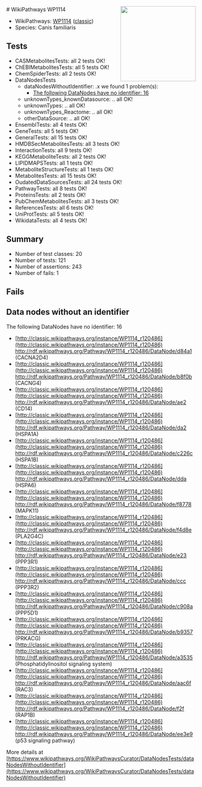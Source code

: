 <img style="float: right; width: 200px" src="https://upload.wikimedia.org/wikipedia/commons/thumb/8/83/Wplogo_with_text_500.png/640px-Wplogo_with_text_500.png" />
# WikiPathways WP1114

* WikiPathways: [WP1114](https://wikipathways.org/pathways/WP1114) ([classic](https://classic.wikipathways.org/instance/WP1114))
* Species: Canis familiaris
## Tests
* CASMetabolitesTests: all 2 tests OK!
* ChEBIMetabolitesTests: all 5 tests OK!
* ChemSpiderTests: all 2 tests OK!
* DataNodesTests
    * dataNodesWithoutIdentifier: .x we found 1 problem(s):
        * [The following DataNodes have no identifier: 16](#8792c496)
    * unknownTypes_knownDatasource: .. all OK!
    * unknownTypes: .. all OK!
    * unknownTypes_Reactome: .. all OK!
    * otherDataSource: .. all OK!
* EnsemblTests: all 4 tests OK!
* GeneTests: all 5 tests OK!
* GeneralTests: all 15 tests OK!
* HMDBSecMetabolitesTests: all 3 tests OK!
* InteractionTests: all 9 tests OK!
* KEGGMetaboliteTests: all 2 tests OK!
* LIPIDMAPSTests: all 1 tests OK!
* MetaboliteStructureTests: all 1 tests OK!
* MetabolitesTests: all 15 tests OK!
* OudatedDataSourcesTests: all 24 tests OK!
* PathwayTests: all 8 tests OK!
* ProteinsTests: all 2 tests OK!
* PubChemMetabolitesTests: all 3 tests OK!
* ReferencesTests: all 6 tests OK!
* UniProtTests: all 5 tests OK!
* WikidataTests: all 4 tests OK!


## Summary

* Number of test classes: 20
* Number of tests: 121
* Number of assertions: 243
* Number of fails: 1

## Fails

<a name="8792c496" />

## Data nodes without an identifier

The following DataNodes have no identifier: 16

* [http://classic.wikipathways.org/instance/WP1114_r120486](http://classic.wikipathways.org/instance/WP1114_r120486) http://rdf.wikipathways.org/Pathway/WP1114_r120486/DataNode/d84a1 (CACNA2D4)
* [http://classic.wikipathways.org/instance/WP1114_r120486](http://classic.wikipathways.org/instance/WP1114_r120486) http://rdf.wikipathways.org/Pathway/WP1114_r120486/DataNode/b8f0b (CACNG4)
* [http://classic.wikipathways.org/instance/WP1114_r120486](http://classic.wikipathways.org/instance/WP1114_r120486) http://rdf.wikipathways.org/Pathway/WP1114_r120486/DataNode/ae2 (CD14)
* [http://classic.wikipathways.org/instance/WP1114_r120486](http://classic.wikipathways.org/instance/WP1114_r120486) http://rdf.wikipathways.org/Pathway/WP1114_r120486/DataNode/da2 (HSPA1A)
* [http://classic.wikipathways.org/instance/WP1114_r120486](http://classic.wikipathways.org/instance/WP1114_r120486) http://rdf.wikipathways.org/Pathway/WP1114_r120486/DataNode/c226c (HSPA1B)
* [http://classic.wikipathways.org/instance/WP1114_r120486](http://classic.wikipathways.org/instance/WP1114_r120486) http://rdf.wikipathways.org/Pathway/WP1114_r120486/DataNode/dda (HSPA6)
* [http://classic.wikipathways.org/instance/WP1114_r120486](http://classic.wikipathways.org/instance/WP1114_r120486) http://rdf.wikipathways.org/Pathway/WP1114_r120486/DataNode/f8778 (MAPK11)
* [http://classic.wikipathways.org/instance/WP1114_r120486](http://classic.wikipathways.org/instance/WP1114_r120486) http://rdf.wikipathways.org/Pathway/WP1114_r120486/DataNode/f4d8e (PLA2G4C)
* [http://classic.wikipathways.org/instance/WP1114_r120486](http://classic.wikipathways.org/instance/WP1114_r120486) http://rdf.wikipathways.org/Pathway/WP1114_r120486/DataNode/e23 (PPP3R1)
* [http://classic.wikipathways.org/instance/WP1114_r120486](http://classic.wikipathways.org/instance/WP1114_r120486) http://rdf.wikipathways.org/Pathway/WP1114_r120486/DataNode/ccc (PPP3R2)
* [http://classic.wikipathways.org/instance/WP1114_r120486](http://classic.wikipathways.org/instance/WP1114_r120486) http://rdf.wikipathways.org/Pathway/WP1114_r120486/DataNode/c908a (PPP5D1)
* [http://classic.wikipathways.org/instance/WP1114_r120486](http://classic.wikipathways.org/instance/WP1114_r120486) http://rdf.wikipathways.org/Pathway/WP1114_r120486/DataNode/b9357 (PRKACG)
* [http://classic.wikipathways.org/instance/WP1114_r120486](http://classic.wikipathways.org/instance/WP1114_r120486) http://rdf.wikipathways.org/Pathway/WP1114_r120486/DataNode/a3535 (Phosphatidylinositol
signaling system)
* [http://classic.wikipathways.org/instance/WP1114_r120486](http://classic.wikipathways.org/instance/WP1114_r120486) http://rdf.wikipathways.org/Pathway/WP1114_r120486/DataNode/aac6f (RAC3)
* [http://classic.wikipathways.org/instance/WP1114_r120486](http://classic.wikipathways.org/instance/WP1114_r120486) http://rdf.wikipathways.org/Pathway/WP1114_r120486/DataNode/f2f (RAP1B)
* [http://classic.wikipathways.org/instance/WP1114_r120486](http://classic.wikipathways.org/instance/WP1114_r120486) http://rdf.wikipathways.org/Pathway/WP1114_r120486/DataNode/ee3e9 (p53 signaling pathway)


More details at [https://www.wikipathways.org/WikiPathwaysCurator/DataNodesTests/dataNodesWithoutIdentifier](https://www.wikipathways.org/WikiPathwaysCurator/DataNodesTests/dataNodesWithoutIdentifier)

